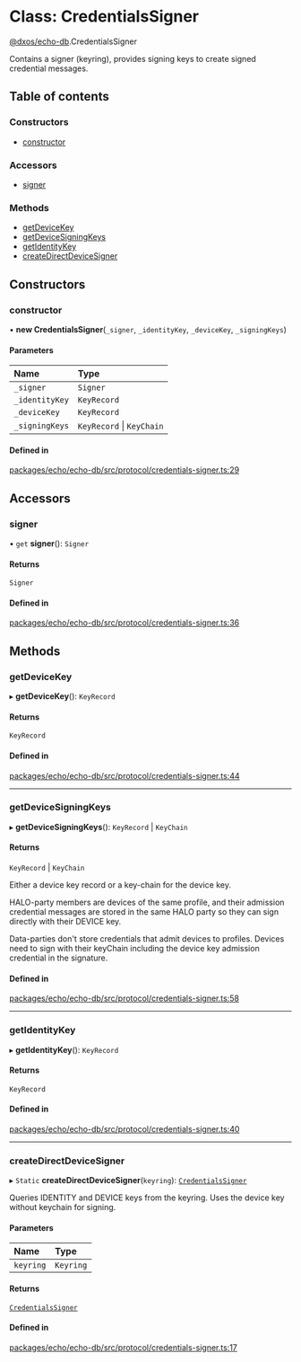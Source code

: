# Class: CredentialsSigner

[@dxos/echo-db](../modules/dxos_echo_db.md).CredentialsSigner

Contains a signer (keyring), provides signing keys to create signed credential messages.

## Table of contents

### Constructors

- [constructor](dxos_echo_db.CredentialsSigner.md#constructor)

### Accessors

- [signer](dxos_echo_db.CredentialsSigner.md#signer)

### Methods

- [getDeviceKey](dxos_echo_db.CredentialsSigner.md#getdevicekey)
- [getDeviceSigningKeys](dxos_echo_db.CredentialsSigner.md#getdevicesigningkeys)
- [getIdentityKey](dxos_echo_db.CredentialsSigner.md#getidentitykey)
- [createDirectDeviceSigner](dxos_echo_db.CredentialsSigner.md#createdirectdevicesigner)

## Constructors

### constructor

• **new CredentialsSigner**(`_signer`, `_identityKey`, `_deviceKey`, `_signingKeys`)

#### Parameters

| Name | Type |
| :------ | :------ |
| `_signer` | `Signer` |
| `_identityKey` | `KeyRecord` |
| `_deviceKey` | `KeyRecord` |
| `_signingKeys` | `KeyRecord` \| `KeyChain` |

#### Defined in

[packages/echo/echo-db/src/protocol/credentials-signer.ts:29](https://github.com/dxos/dxos/blob/e3b936721/packages/echo/echo-db/src/protocol/credentials-signer.ts#L29)

## Accessors

### signer

• `get` **signer**(): `Signer`

#### Returns

`Signer`

#### Defined in

[packages/echo/echo-db/src/protocol/credentials-signer.ts:36](https://github.com/dxos/dxos/blob/e3b936721/packages/echo/echo-db/src/protocol/credentials-signer.ts#L36)

## Methods

### getDeviceKey

▸ **getDeviceKey**(): `KeyRecord`

#### Returns

`KeyRecord`

#### Defined in

[packages/echo/echo-db/src/protocol/credentials-signer.ts:44](https://github.com/dxos/dxos/blob/e3b936721/packages/echo/echo-db/src/protocol/credentials-signer.ts#L44)

___

### getDeviceSigningKeys

▸ **getDeviceSigningKeys**(): `KeyRecord` \| `KeyChain`

#### Returns

`KeyRecord` \| `KeyChain`

Either a device key record or a key-chain for the device key.

HALO-party members are devices of the same profile,
and their admission credential messages are stored in the same HALO party
so they can sign directly with their DEVICE key.

Data-parties don't store credentials that admit devices to profiles.
Devices need to sign with their keyChain including the device key admission credential in the signature.

#### Defined in

[packages/echo/echo-db/src/protocol/credentials-signer.ts:58](https://github.com/dxos/dxos/blob/e3b936721/packages/echo/echo-db/src/protocol/credentials-signer.ts#L58)

___

### getIdentityKey

▸ **getIdentityKey**(): `KeyRecord`

#### Returns

`KeyRecord`

#### Defined in

[packages/echo/echo-db/src/protocol/credentials-signer.ts:40](https://github.com/dxos/dxos/blob/e3b936721/packages/echo/echo-db/src/protocol/credentials-signer.ts#L40)

___

### createDirectDeviceSigner

▸ `Static` **createDirectDeviceSigner**(`keyring`): [`CredentialsSigner`](dxos_echo_db.CredentialsSigner.md)

Queries IDENTITY and DEVICE keys from the keyring.
Uses the device key without keychain for signing.

#### Parameters

| Name | Type |
| :------ | :------ |
| `keyring` | `Keyring` |

#### Returns

[`CredentialsSigner`](dxos_echo_db.CredentialsSigner.md)

#### Defined in

[packages/echo/echo-db/src/protocol/credentials-signer.ts:17](https://github.com/dxos/dxos/blob/e3b936721/packages/echo/echo-db/src/protocol/credentials-signer.ts#L17)
